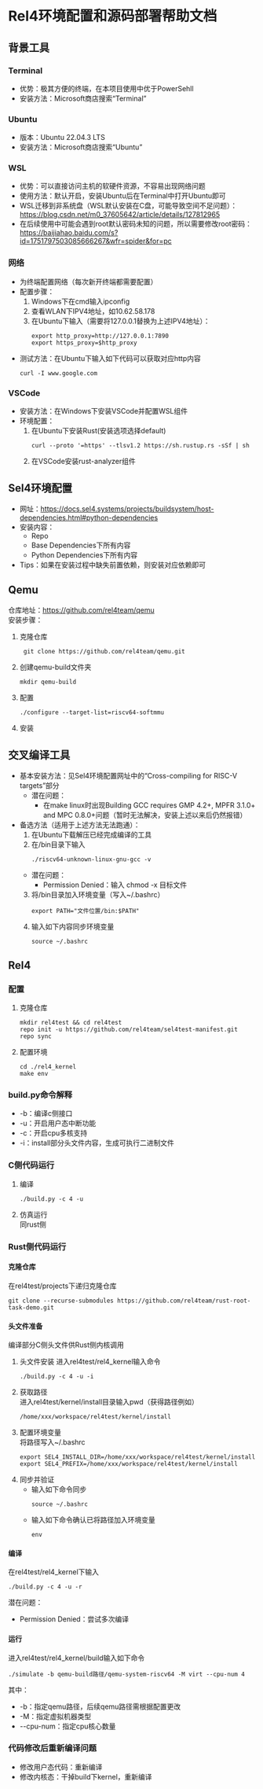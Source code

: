 # Rel4环境配置和源码部署帮助文档
## 背景工具
### Terminal
- 优势：极其方便的终端，在本项目使用中优于PowerSehll  
- 安装方法：Microsoft商店搜索“Terminal”
### Ubuntu
- 版本：Ubuntu 22.04.3 LTS
- 安装方法：Microsoft商店搜索“Ubuntu”  
### WSL
- 优势：可以直接访问主机的软硬件资源，不容易出现网络问题  
- 使用方法：默认开启，安装Ubuntu后在Terminal中打开Ubuntu即可  
- WSL迁移到非系统盘（WSL默认安装在C盘，可能导致空间不足问题）：https://blog.csdn.net/m0_37605642/article/details/127812965  
- 在后续使用中可能会遇到root默认密码未知的问题，所以需要修改root密码：https://baijiahao.baidu.com/s?id=1751797503085666267&wfr=spider&for=pc
### 网络
- 为终端配置网络（每次新开终端都需要配置）
- 配置步骤：
  1. Windows下在cmd输入ipconfig
  2. 查看WLAN下IPV4地址，如10.62.58.178
  3. 在Ubuntu下输入（需要将127.0.0.1替换为上述IPV4地址）：
        ```
        export http_proxy=http://127.0.0.1:7890
        export https_proxy=$http_proxy
        ```
- 测试方法：在Ubuntu下输入如下代码可以获取对应http内容
    ```
    curl -I www.google.com
    ```
### VSCode
- 安装方法：在Windows下安装VSCode并配置WSL组件
- 环境配置：
  1. 在Ubuntu下安装Rust(安装选项选择default)
        ```
        curl --proto '=https' --tlsv1.2 https://sh.rustup.rs -sSf | sh
        ```
  2. 在VSCode安装rust-analyzer组件
## Sel4环境配置
- 网址：https://docs.sel4.systems/projects/buildsystem/host-dependencies.html#python-dependencies
- 安装内容：
  - Repo
  - Base Dependencies下所有内容
  - Python Dependencies下所有内容
- Tips：如果在安装过程中缺失前置依赖，则安装对应依赖即可
## Qemu
仓库地址：https://github.com/rel4team/qemu  
安装步骤：
1. 克隆仓库
   ```
    git clone https://github.com/rel4team/qemu.git
   ```
2. 创建qemu-build文件夹
    ```
    mkdir qemu-build
    ```
3. 配置
   ```
   ./configure --target-list=riscv64-softmmu
   ```
4. 安装
## 交叉编译工具
- 基本安装方法：见Sel4环境配置网址中的“Cross-compiling for RISC-V targets”部分
  - 潜在问题：
    - 在make linux时出现Building GCC requires GMP 4.2+, MPFR 3.1.0+ and MPC 0.8.0+问题（暂时无法解决，安装上述以来后仍然报错）
- 备选方法（适用于上述方法无法跑通）：
  1. 在Ubuntu下载解压已经完成编译的工具
  2. 在/bin目录下输入
        ```
        ./riscv64-unknown-linux-gnu-gcc -v
        ```
    - 潜在问题：
      - Permission Denied：输入 chmod -x 目标文件
  3. 将/bin目录加入环境变量（写入~/.bashrc）
        ```
        export PATH="文件位置/bin:$PATH"
        ```
  4. 输入如下内容同步环境变量
        ```
        source ~/.bashrc
        ```
## Rel4
### 配置
1. 克隆仓库
    ```
    mkdir rel4test && cd rel4test
    repo init -u https://github.com/rel4team/sel4test-manifest.git
    repo sync
    ```
2. 配置环境
    ```
    cd ./rel4_kernel
    make env
    ```
### build.py命令解释
- -b：编译c侧接口  
- -u：开启用户态中断功能  
- -c：开启cpu多核支持  
- -i：install部分头文件内容，生成可执行二进制文件  
### C侧代码运行
1. 编译
   ```
   ./build.py -c 4 -u
   ```
2. 仿真运行  
同rust侧
### Rust侧代码运行
#### 克隆仓库
在rel4test/projects下递归克隆仓库
```
git clone --recurse-submodules https://github.com/rel4team/rust-root-task-demo.git
```
#### 头文件准备
编译部分C侧头文件供Rust侧内核调用
1. 头文件安装
进入rel4test/rel4_kernel输入命令
   ```
   ./build.py -c 4 -u -i
   ```
2. 获取路径  
进入rel4test/kernel/install目录输入pwd（获得路径例如）
   ```
   /home/xxx/workspace/rel4test/kernel/install
   ```
3. 配置环境变量  
将路径写入~/.bashrc
   ```
   export SEL4_INSTALL_DIR=/home/xxx/workspace/rel4test/kernel/install
   export SEL4_PREFIX=/home/xxx/workspace/rel4test/kernel/install
   ```
1. 同步并验证
   - 输入如下命令同步
      ```
      source ~/.bashrc
      ```
   - 输入如下命令确认已将路径加入环境变量
      ```
      env
      ```
#### 编译
在rel4test/rel4_kernel下输入
```
./build.py -c 4 -u -r
```
潜在问题：
- Permission Denied：尝试多次编译
#### 运行
进入rel4test/rel4_kernel/build输入如下命令
```
./simulate -b qemu-build路径/qemu-system-riscv64 -M virt --cpu-num 4
```
其中：
- -b：指定qemu路径，后续qemu路径需根据配置更改
- -M：指定虚拟机器类型
- --cpu-num：指定cpu核心数量
### 代码修改后重新编译问题
- 修改用户态代码：重新编译
- 修改内核态：干掉build下kernel，重新编译
